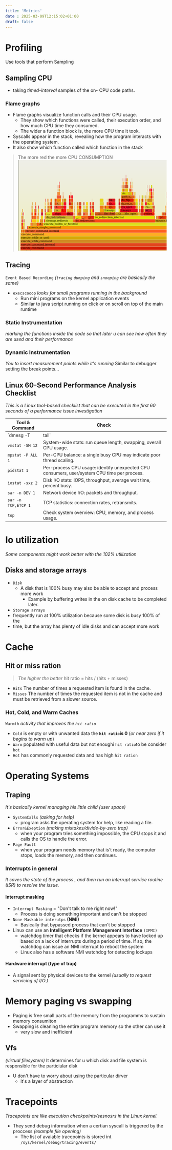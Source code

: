 ```yaml
---
title: 'Metrics'
date : 2025-03-09T12:15:02+01:00
draft: false
---
```

# Profiling 
Use tools that perform Sampling
## Sampling CPU
* taking *timed-interval* samples of the on-
CPU code paths.
### Flame graphs
* Flame graphs visualize function calls and their CPU usage.
    * They show which functions were called, their execution order, and how much CPU time they consumed.
    * The wider a function block is, the more CPU time it took.
*   Syscalls appear in the stack, revealing how the program interacts with the operating system.
  *  It also show which function called which function in the stack
> The more red the more CPU CONSUMPTION
> ![Flame Graph ](/static/flame_graph_visual.png) 

## Tracing 
`Event Based Recording`  *(`tracing` `dumping` and `snooping` are basically the same)*

* `execscooop`  *looks for small programs running in the background*
    * Run mini programs on the kernel application events
    * Similar to java script running on click or on scroll on top of the main runtime 

### Static Instrumentation
*marking the functions inside the code so that later u can see how often they are used and their performance* 

### Dynamic Instrumentation
*You to insert measurement points while it's running*
Similar to debugger setting the break points...

## **Linux 60-Second Performance Analysis Checklist**
*This is a Linux tool-based checklist that can be executed in the first 60 seconds of a performance issue investigation*

| **Tool & Command**       | **Check**  |
|-------------------------|---------------------------------------------
| `dmesg -T | tail`        | Kernel errors, including OOM (Out of Memory) events. |
| `vmstat -SM 12`           | System-wide stats: run queue length, swapping, overall CPU usage. |
| `mpstat -P ALL 1`        | Per-CPU balance: a single busy CPU may indicate poor thread scaling. |
| `pidstat 1`              | Per-process CPU usage: identify unexpected CPU consumers, user/system CPU time per process. |
| `iostat -sxz 2`          | Disk I/O stats: IOPS, throughput, average wait time, percent busy. |
| `sar -n DEV 1`           | Network device I/O: packets and throughput. |
| `sar -n TCP,ETCP 1`      | TCP statistics: connection rates, retransmits. |
| `top`                    | Check system overview: CPU, memory, and process usage. |


# Io utilization 
*Some components  might work better with the 102% utilization*
##  Disks and storage arrays
* `Disk`
    * A disk that is 100% busy may also be able to accept and process more work
        * Example by buffering writes in the on  disk cache to be completed later.
* `Storage arrays` 
 * frequently run at 100% utilization because some disk is busy 100% of the
 * time, but the array has plenty of idle disks and can accept more work
# Cache 
##  Hit or miss ration
> *The higher the better* 
> hit ratio = hits / (hits + misses)

* `Hits` The number of times a requested item is found in the cache.
* `Misses` The number of times the requested item is not in the cache and must be retrieved from a slower source.

### Hot, Cold, and Warm Caches
`Warmth` *activity that improves the `hit ratio`*

* `Cold` is empty or with unwanted  data the **`hit ratio`is 0** (*or near zero if it begins to warm up*)
* `Warm` populated with useful data but not enoughi `hit ratio`to be consider  `hot`
* `Hot` has commonly requested data and has high `hit ration` 

# Operating Systems

##  Traping
*It's basically kernel managing  his little child (user space)*

* `SystemCalls` *(asking for help)*
    * program asks the operating system for help, like reading a file. 
* `Error&Exeption` *(making mistakes/divide-by-zero trap)*
    * when your program tries something impossible, the CPU stops it and calls the OS to handle the error. 
* `Page Fault` 
    * when your program needs memory that is’t ready, the computer stops, loads the memory, and then continues.

### Interrupts in general 
*It saves the state of the process , and then run an interrupt service routine
(ISR) to resolve the issue.*

#### Interrupt masking 
* `Interrupt Masking` = "Don't talk to me right now!"
  * Process is doing something important and can't be stopped 
* `None-Maskable interutps` **(NMI)** 
   * Basically  that bypassed process that can't be stopped 
* Linux can use an **Intelligent Platform Management Interface** `(IPMI)`
    * watchdog timer that checks if the kernel
    appears to have locked up based on a lack of interrupts during
    a period of time. If so, the watchdog can issue an NMI
    interrupt to reboot the system 
    * Linux also has a software NMI watchdog for detecting lockups 


#### Hardware interrupt (type of trap)
* A signal sent by physical devices to the kernel *(usually to request servicing of I/O.)*

# Memory paging vs swapping 

* Paging  is free small parts of the memory from the programms to sustain
memory consumiton
* Swapping is cleaning the entire program memory so the other can use it 
    * very slow and inefficient
## Vfs 
*(virtual filesystem)*
It determines for u which disk and file system is responsible for the
particiular disk 
* U don't  have to worry about using the particular dirver 
    *  it's a layer of abstraction 

# Tracepoints
*Tracepoints are like execution checkpoints/sesnosrs in the Linux kernel.*
* They send debug information when a certian syscall is triggered by the
  proccess *(example file opening)*
    *  The list of avaiable tracepoints is stored int `/sys/kernel/debug/tracing/events/`


